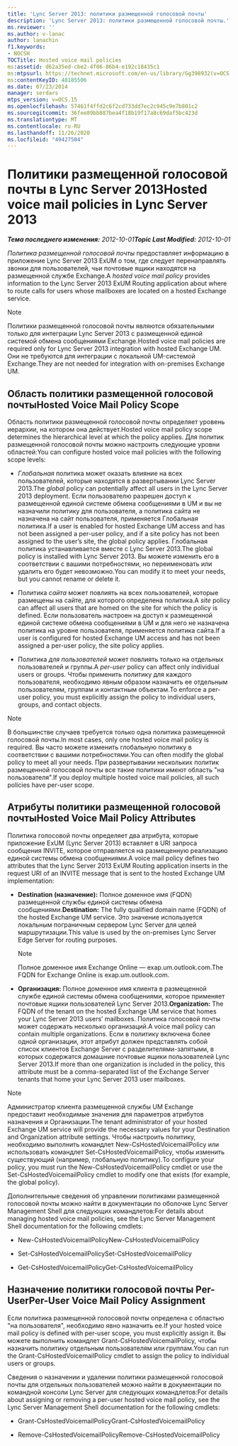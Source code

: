 ```yaml
---
title: 'Lync Server 2013: политики размещенной голосовой почты'
description: 'Lync Server 2013: политики размещенной голосовой почты.'
ms.reviewer: ''
ms.author: v-lanac
author: lanachin
f1.keywords:
- NOCSH
TOCTitle: Hosted voice mail policies
ms:assetid: d62a35ed-cbe2-4f06-86b4-e192c18435c1
ms:mtpsurl: https://technet.microsoft.com/en-us/library/Gg398932(v=OCS.15)
ms:contentKeyID: 48185506
ms.date: 07/23/2014
manager: serdars
mtps_version: v=OCS.15
ms.openlocfilehash: 57461f4ffd2c6f2cd733dd7ec2c945c9e7b801c2
ms.sourcegitcommit: 36fee89bb887bea4f18b19f17a8c69daf5bc423d
ms.translationtype: MT
ms.contentlocale: ru-RU
ms.lasthandoff: 11/26/2020
ms.locfileid: "49427504"
---
```

# <a name="hosted-voice-mail-policies-in-lync-server-2013"></a><span data-ttu-id="e82ab-103">Политики размещенной голосовой почты в Lync Server 2013</span><span class="sxs-lookup"><span data-stu-id="e82ab-103">Hosted voice mail policies in Lync Server 2013</span></span>

<div data-xmlns="http://www.w3.org/1999/xhtml">

<div class="topic" data-xmlns="http://www.w3.org/1999/xhtml" data-msxsl="urn:schemas-microsoft-com:xslt" data-cs="https://msdn.microsoft.com/">

<div data-asp="https://msdn2.microsoft.com/asp">



</div>

<div id="mainSection">

<div id="mainBody"><span data-ttu-id="e82ab-104">

<span> </span></span><span class="sxs-lookup"><span data-stu-id="e82ab-104">

<span> </span></span></span>

<span data-ttu-id="e82ab-105">_**Тема последнего изменения:** 2012-10-01_</span><span class="sxs-lookup"><span data-stu-id="e82ab-105">_**Topic Last Modified:** 2012-10-01_</span></span>

<span data-ttu-id="e82ab-106">*Политика размещенной голосовой почты* предоставляет информацию в приложение Lync Server 2013 ExUM о том, где следует перенаправлять звонки для пользователей, чьи почтовые ящики находятся на размещенной службе Exchange.</span><span class="sxs-lookup"><span data-stu-id="e82ab-106">A *hosted voice mail policy* provides information to the Lync Server 2013 ExUM Routing application about where to route calls for users whose mailboxes are located on a hosted Exchange service.</span></span>

<div>


> [!NOTE]  
> <span data-ttu-id="e82ab-107">Политики размещенной голосовой почты являются обязательными только для интеграции Lync Server 2013 с размещенной единой системой обмена сообщениями Exchange.</span><span class="sxs-lookup"><span data-stu-id="e82ab-107">Hosted voice mail policies are required only for Lync Server 2013 integration with hosted Exchange UM.</span></span> <span data-ttu-id="e82ab-108">Они не требуются для интеграции с локальной UM-системой Exchange.</span><span class="sxs-lookup"><span data-stu-id="e82ab-108">They are not needed for integration with on-premises Exchange UM.</span></span>



</div>

<div>

## <a name="hosted-voice-mail-policy-scope"></a><span data-ttu-id="e82ab-109">Область политики размещенной голосовой почты</span><span class="sxs-lookup"><span data-stu-id="e82ab-109">Hosted Voice Mail Policy Scope</span></span>

<span data-ttu-id="e82ab-110">Область политики размещенной голосовой почты определяет уровень иерархии, на котором она действует.</span><span class="sxs-lookup"><span data-stu-id="e82ab-110">Hosted voice mail policy scope determines the hierarchical level at which the policy applies.</span></span> <span data-ttu-id="e82ab-111">Для политик размещенной голосовой почты можно настроить следующие уровни областей:</span><span class="sxs-lookup"><span data-stu-id="e82ab-111">You can configure hosted voice mail policies with the following scope levels:</span></span>

  - <span data-ttu-id="e82ab-112">*Глобальная* политика может оказать влияние на всех пользователей, которые находятся в развертывании Lync Server 2013.</span><span class="sxs-lookup"><span data-stu-id="e82ab-112">The *global* policy can potentially affect all users in the Lync Server 2013 deployment.</span></span> <span data-ttu-id="e82ab-113">Если пользователю разрешен доступ к размещенной единой системе обмена сообщениями в UM и вы не назначили политику для пользователя, а политика сайта не назначена на сайт пользователя, применяется Глобальная политика.</span><span class="sxs-lookup"><span data-stu-id="e82ab-113">If a user is enabled for hosted Exchange UM access and has not been assigned a per-user policy, and if a site policy has not been assigned to the user’s site, the global policy applies.</span></span> <span data-ttu-id="e82ab-114">Глобальная политика устанавливается вместе с Lync Server 2013.</span><span class="sxs-lookup"><span data-stu-id="e82ab-114">The global policy is installed with Lync Server 2013.</span></span> <span data-ttu-id="e82ab-115">Вы можете изменить его в соответствии с вашими потребностями, но переименовать или удалить его будет невозможно.</span><span class="sxs-lookup"><span data-stu-id="e82ab-115">You can modify it to meet your needs, but you cannot rename or delete it.</span></span>

  - <span data-ttu-id="e82ab-116">Политика *сайта* может повлиять на всех пользователей, которые размещены на сайте, для которого определена политика.</span><span class="sxs-lookup"><span data-stu-id="e82ab-116">A *site* policy can affect all users that are homed on the site for which the policy is defined.</span></span> <span data-ttu-id="e82ab-117">Если пользователь настроен на доступ к размещенной единой системе обмена сообщениями в UM и для него не назначена политика на уровне пользователя, применяется политика сайта.</span><span class="sxs-lookup"><span data-stu-id="e82ab-117">If a user is configured for hosted Exchange UM access and has not been assigned a per-user policy, the site policy applies.</span></span>

  - <span data-ttu-id="e82ab-118">Политика *для пользователей* может повлиять только на отдельных пользователей и группы.</span><span class="sxs-lookup"><span data-stu-id="e82ab-118">A *per-user* policy can affect only individual users or groups.</span></span> <span data-ttu-id="e82ab-119">Чтобы применить политику для каждого пользователя, необходимо явным образом назначить ее отдельным пользователям, группам и контактным объектам.</span><span class="sxs-lookup"><span data-stu-id="e82ab-119">To enforce a per-user policy, you must explicitly assign the policy to individual users, groups, and contact objects.</span></span>

<div>


> [!NOTE]  
> <span data-ttu-id="e82ab-120">В большинстве случаев требуется только одна политика размещенной голосовой почты.</span><span class="sxs-lookup"><span data-stu-id="e82ab-120">In most cases, only one hosted voice mail policy is required.</span></span> <span data-ttu-id="e82ab-121">Вы часто можете изменить глобальную политику в соответствии с вашими потребностями.</span><span class="sxs-lookup"><span data-stu-id="e82ab-121">You can often modify the global policy to meet all your needs.</span></span> <span data-ttu-id="e82ab-122">При развертывании нескольких политик размещенной голосовой почты все такие политики имеют область "на пользователя".</span><span class="sxs-lookup"><span data-stu-id="e82ab-122">If you deploy multiple hosted voice mail policies, all such policies have per-user scope.</span></span>



</div>

</div>

<div>

## <a name="hosted-voice-mail-policy-attributes"></a><span data-ttu-id="e82ab-123">Атрибуты политики размещенной голосовой почты</span><span class="sxs-lookup"><span data-stu-id="e82ab-123">Hosted Voice Mail Policy Attributes</span></span>

<span data-ttu-id="e82ab-124">Политика голосовой почты определяет два атрибута, которые приложение ExUM (Lync Server 2013) вставляет в URI запроса сообщения INVITE, которое отправляется на размещенную реализацию единой системы обмена сообщениями.</span><span class="sxs-lookup"><span data-stu-id="e82ab-124">A voice mail policy defines two attributes that the Lync Server 2013 ExUM Routing application inserts in the request URI of an INVITE message that is sent to the hosted Exchange UM implementation:</span></span>

  - <span data-ttu-id="e82ab-125">**Destination (назначение):** Полное доменное имя (FQDN) размещенной службы единой системы обмена сообщениями.</span><span class="sxs-lookup"><span data-stu-id="e82ab-125">**Destination:** The fully qualified domain name (FQDN) of the hosted Exchange UM service.</span></span> <span data-ttu-id="e82ab-126">Это значение используется локальным пограничным сервером Lync Server для целей маршрутизации.</span><span class="sxs-lookup"><span data-stu-id="e82ab-126">This value is used by the on-premises Lync Server Edge Server for routing purposes.</span></span>
    
    <div>
    

    > [!NOTE]  
    > <span data-ttu-id="e82ab-127">Полное доменное имя Exchange Online — exap.um.outlook.com.</span><span class="sxs-lookup"><span data-stu-id="e82ab-127">The FQDN for Exchange Online is exap.um.outlook.com.</span></span>

    
    </div>

  - <span data-ttu-id="e82ab-128">**Организация:** Полное доменное имя клиента в размещенной службе единой системы обмена сообщениями, которое применяет почтовые ящики пользователей Lync Server 2013.</span><span class="sxs-lookup"><span data-stu-id="e82ab-128">**Organization:** The FQDN of the tenant on the hosted Exchange UM service that homes your Lync Server 2013 users’ mailboxes.</span></span> <span data-ttu-id="e82ab-129">Политика голосовой почты может содержать несколько организаций.</span><span class="sxs-lookup"><span data-stu-id="e82ab-129">A voice mail policy can contain multiple organizations.</span></span> <span data-ttu-id="e82ab-130">Если в политику включена более одной организации, этот атрибут должен представлять собой список клиентов Exchange Server с разделителями-запятыми, в которых содержатся домашние почтовые ящики пользователей Lync Server 2013.</span><span class="sxs-lookup"><span data-stu-id="e82ab-130">If more than one organization is included in the policy, this attribute must be a comma-separated list of the Exchange Server tenants that home your Lync Server 2013 user mailboxes.</span></span>

<div>


> [!NOTE]  
> <span data-ttu-id="e82ab-131">Администратор клиента размещенной службы UM Exchange предоставит необходимые значения для параметров атрибутов назначения и Организации.</span><span class="sxs-lookup"><span data-stu-id="e82ab-131">The tenant administrator of your hosted Exchange UM service will provide the necessary values for your Destination and Organization attribute settings.</span></span> <span data-ttu-id="e82ab-132">Чтобы настроить политику, необходимо выполнить командлет New-CsHostedVoicemailPolicy или использовать командлет Set-CsHostedVoicemailPolicy, чтобы изменить существующий (например, глобальную политику).</span><span class="sxs-lookup"><span data-stu-id="e82ab-132">To configure your policy, you must run the New-CsHostedVoicemailPolicy cmdlet or use the Set-CsHostedVoicemailPolicy cmdlet to modify one that exists (for example, the global policy).</span></span>



</div>

<span data-ttu-id="e82ab-133">Дополнительные сведения об управлении политиками размещенной голосовой почты можно найти в документации по оболочке Lync Server Management Shell для следующих командлетов:</span><span class="sxs-lookup"><span data-stu-id="e82ab-133">For details about managing hosted voice mail policies, see the Lync Server Management Shell documentation for the following cmdlets:</span></span>

  - <span data-ttu-id="e82ab-134">New-CsHostedVoicemailPolicy</span><span class="sxs-lookup"><span data-stu-id="e82ab-134">New-CsHostedVoicemailPolicy</span></span>

  - <span data-ttu-id="e82ab-135">Set-CsHostedVoicemailPolicy</span><span class="sxs-lookup"><span data-stu-id="e82ab-135">Set-CsHostedVoicemailPolicy</span></span>

  - <span data-ttu-id="e82ab-136">Get-CsHostedVoicemailPolicy</span><span class="sxs-lookup"><span data-stu-id="e82ab-136">Get-CsHostedVoicemailPolicy</span></span>

</div>

<div>

## <a name="per-user-voice-mail-policy-assignment"></a><span data-ttu-id="e82ab-137">Назначение политики голосовой почты Per-User</span><span class="sxs-lookup"><span data-stu-id="e82ab-137">Per-User Voice Mail Policy Assignment</span></span>

<span data-ttu-id="e82ab-138">Если политика размещенной голосовой почты определена с областью "на пользователя", необходимо явно назначить ее.</span><span class="sxs-lookup"><span data-stu-id="e82ab-138">If your hosted voice mail policy is defined with per-user scope, you must explicitly assign it.</span></span> <span data-ttu-id="e82ab-139">Вы можете выполнить командлет Grant-CsHostedVoicemailPolicy, чтобы назначить политику отдельным пользователям или группам.</span><span class="sxs-lookup"><span data-stu-id="e82ab-139">You can run the Grant-CsHostedVoicemailPolicy cmdlet to assign the policy to individual users or groups.</span></span>

<span data-ttu-id="e82ab-140">Сведения о назначении и удалении политики размещенной голосовой почты для отдельных пользователей можно найти в документации по командной консоли Lync Server для следующих командлетов:</span><span class="sxs-lookup"><span data-stu-id="e82ab-140">For details about assigning or removing a per-user hosted voice mail policy, see the Lync Server Management Shell documentation for the following cmdlets:</span></span>

  - <span data-ttu-id="e82ab-141">Grant-CsHostedVoicemailPolicy</span><span class="sxs-lookup"><span data-stu-id="e82ab-141">Grant-CsHostedVoicemailPolicy</span></span>

  - <span data-ttu-id="e82ab-142">Remove-CsHostedVoicemailPolicy</span><span class="sxs-lookup"><span data-stu-id="e82ab-142">Remove-CsHostedVoicemailPolicy</span></span>

<span data-ttu-id="e82ab-143"></div>

</div>

<span> </span>

</div>

</div>

</span><span class="sxs-lookup"><span data-stu-id="e82ab-143"></div>

</div>

<span> </span>

</div>

</div>

</span></span></div>

